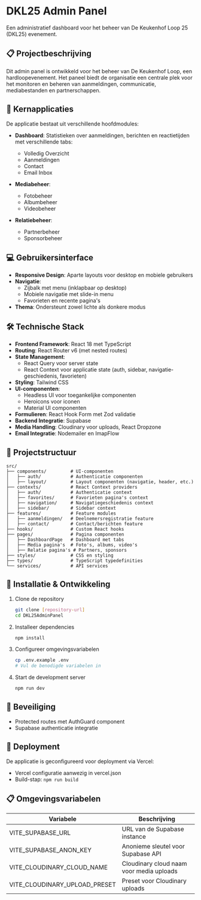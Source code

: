 # DKL25 Admin Panel

Een administratief dashboard voor het beheer van De Keukenhof Loop 25 (DKL25) evenement.

## 📋 Projectbeschrijving

Dit admin panel is ontwikkeld voor het beheer van De Keukenhof Loop, een hardloopevenement. Het paneel biedt de organisatie een centrale plek voor het monitoren en beheren van aanmeldingen, communicatie, mediabestanden en partnerschappen.

## 🚀 Kernapplicaties

De applicatie bestaat uit verschillende hoofdmodules:

- **Dashboard**: Statistieken over aanmeldingen, berichten en reactietijden met verschillende tabs:
  - Volledig Overzicht
  - Aanmeldingen
  - Contact
  - Email Inbox

- **Mediabeheer**:
  - Fotobeheer
  - Albumbeheer
  - Videobeheer

- **Relatiebeheer**:
  - Partnerbeheer
  - Sponsorbeheer

## 💻 Gebruikersinterface

- **Responsive Design**: Aparte layouts voor desktop en mobiele gebruikers
- **Navigatie**:
  - Zijbalk met menu (inklapbaar op desktop)
  - Mobiele navigatie met slide-in menu
  - Favorieten en recente pagina's
- **Thema**: Ondersteunt zowel lichte als donkere modus

## 🛠️ Technische Stack

- **Frontend Framework**: React 18 met TypeScript
- **Routing**: React Router v6 (met nested routes)
- **State Management**: 
  - React Query voor server state
  - React Context voor applicatie state (auth, sidebar, navigatie-geschiedenis, favorieten)
- **Styling**: Tailwind CSS
- **UI-componenten**: 
  - Headless UI voor toegankelijke componenten
  - Heroicons voor iconen
  - Material UI componenten
- **Formulieren**: React Hook Form met Zod validatie
- **Backend Integratie**: Supabase
- **Media Handling**: Cloudinary voor uploads, React Dropzone
- **Email Integratie**: Nodemailer en ImapFlow

## 📁 Projectstructuur

```
src/
├── components/         # UI-componenten
│   ├── auth/           # Authenticatie componenten
│   ├── layout/         # Layout componenten (navigatie, header, etc.)
├── contexts/           # React Context providers
│   ├── auth/           # Authenticatie context
│   ├── favorites/      # Favorieten pagina's context
│   ├── navigation/     # Navigatiegeschiedenis context
│   ├── sidebar/        # Sidebar context
├── features/           # Feature modules
│   ├── aanmeldingen/   # Deelnemersregistratie feature
│   ├── contact/        # Contact/berichten feature
├── hooks/              # Custom React hooks
├── pages/              # Pagina componenten
│   ├── DashboardPage   # Dashboard met tabs
│   ├── Media pagina's  # Foto's, albums, video's
│   ├── Relatie pagina's # Partners, sponsors
├── styles/             # CSS en styling
├── types/              # TypeScript typedefinities
└── services/           # API services
```

## 🔧 Installatie & Ontwikkeling

1. Clone de repository
   ```bash
   git clone [repository-url]
   cd DKL25AdminPanel
   ```

2. Installeer dependencies
   ```bash
   npm install
   ```

3. Configureer omgevingsvariabelen
   ```bash
   cp .env.example .env
   # Vul de benodigde variabelen in
   ```

4. Start de development server
   ```bash
   npm run dev
   ```

## 🔐 Beveiliging

- Protected routes met AuthGuard component
- Supabase authenticatie integratie

## 🚀 Deployment

De applicatie is geconfigureerd voor deployment via Vercel:
- Vercel configuratie aanwezig in vercel.json
- Build-stap: `npm run build`

## 📋 Omgevingsvariabelen

| Variabele | Beschrijving |
|-----------|-------------|
| VITE_SUPABASE_URL | URL van de Supabase instance |
| VITE_SUPABASE_ANON_KEY | Anonieme sleutel voor Supabase API |
| VITE_CLOUDINARY_CLOUD_NAME | Cloudinary cloud naam voor media uploads |
| VITE_CLOUDINARY_UPLOAD_PRESET | Preset voor Cloudinary uploads |
